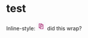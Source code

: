 # test

Inline-style: ![alt text](Screen%20Shot%202018-09-06%20at%201.48.41%20PM.png "Logo Title Text 1") did this wrap?

